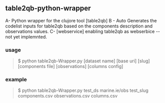 
table2qb-python-wrapper
----------

A- Python wrapper for the clujore tool [table2qb]
B - Auto Generates the codelist inputs for table2qb based on the components description and observations values.
C- [webservice] enabling table2qb as webserbice -- not yet implemnted.

### usage

> $ python table2qb-Wrapper.py [dataset name] [base uri] [slug] [components file] [observations] [columns config]

### example

> $ python table2qb-Wrapper.py test_ds marine.ie/obs test_slug components.csv observations.csv columns.csv